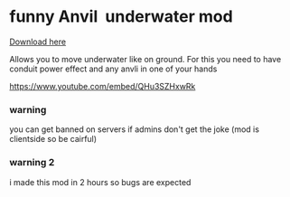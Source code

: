 # funny Anvil‎ ‎ underwater mod
[Download here](https://github.com/JumperOnJava/funny-underwater-anvil-mod/releases/)

Allows you to move underwater like on ground. For this you need to have conduit power effect and any anvli in one of your hands

https://www.youtube.com/embed/QHu3SZHxwRk

### warning
you can get banned on servers if admins don't get the joke (mod is clientside so be cairful)

### warning 2
i made this mod in 2 hours so bugs are expected
